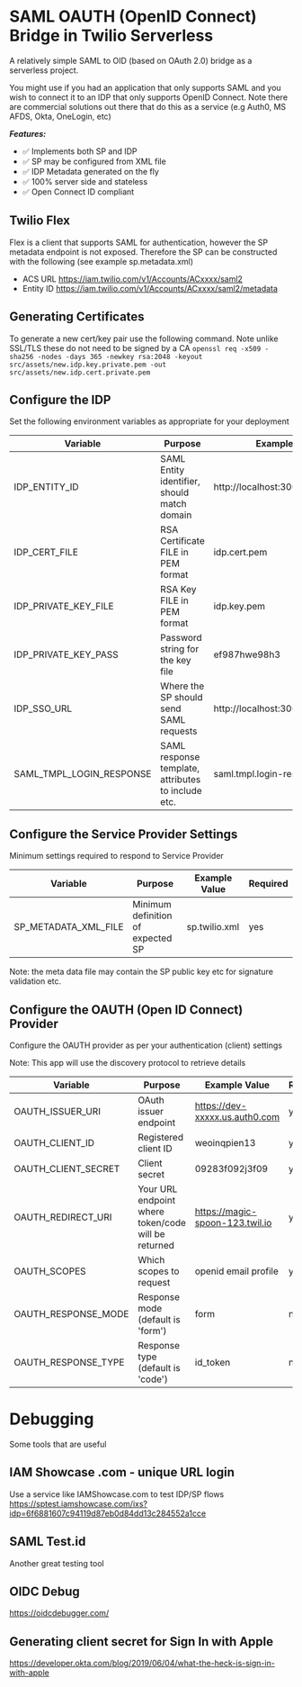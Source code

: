 # SAML OAUTH (OpenID Connect) Bridge in Twilio Serverless

A relatively simple SAML to OID (based on OAuth 2.0) bridge as a serverless project.

You might use if you had an application that only supports SAML and you wish to connect it to an IDP that only supports OpenID Connect. Note there are commercial solutions out there that do this as a service (e.g Auth0, MS AFDS, Okta, OneLogin, etc)

**_Features:_**

- ✅ Implements both SP and IDP
- ✅ SP may be configured from XML file
- ✅ IDP Metadata generated on the fly
- ✅ 100% server side and stateless
- ✅ Open Connect ID compliant

## Twilio Flex

Flex is a client that supports SAML for authentication, however the SP metadata endpoint is not exposed. Therefore the SP can be constructed with the following (see example sp.metadata.xml)

- ACS URL https://iam.twilio.com/v1/Accounts/ACxxxx/saml2
- Entity ID https://iam.twilio.com/v1/Accounts/ACxxxx/saml2/metadata

## Generating Certificates

To generate a new cert/key pair use the following command. Note unlike SSL/TLS these do not need to be signed by a CA
`openssl req -x509 -sha256 -nodes -days 365 -newkey rsa:2048 -keyout src/assets/new.idp.key.private.pem -out src/assets/new.idp.cert.private.pem`

## Configure the IDP

Set the following environment variables as appropriate for your deployment

| Variable                 | Purpose                                            | Example Value                      | Required |
| ------------------------ | -------------------------------------------------- | ---------------------------------- | -------- |
| IDP_ENTITY_ID            | SAML Entity identifier, should match domain        | http://localhost:3000/idp/metadata | yes      |
| IDP_CERT_FILE            | RSA Certificate FILE in PEM format                 | idp.cert.pem                       | yes      |
| IDP_PRIVATE_KEY_FILE     | RSA Key FILE in PEM format                         | idp.key.pem                        | yes      |
| IDP_PRIVATE_KEY_PASS     | Password string for the key file                   | ef987hwe98h3                       | no       |
| IDP_SSO_URL              | Where the SP should send SAML requests             | http://localhost:3000/idp/sso      | yes      |
| SAML_TMPL_LOGIN_RESPONSE | SAML response template, attributes to include etc. | saml.tmpl.login-response.xml       | yes      |

## Configure the Service Provider Settings

Minimum settings required to respond to Service Provider

| Variable             | Purpose                           | Example Value | Required |
| -------------------- | --------------------------------- | ------------- | -------- |
| SP_METADATA_XML_FILE | Minimum definition of expected SP | sp.twilio.xml | yes      |

Note: the meta data file may contain the SP public key etc for signature validation etc.

## Configure the OAUTH (Open ID Connect) Provider

Configure the OAUTH provider as per your authentication (client) settings

Note: This app will use the discovery protocol to retrieve details

| Variable            | Purpose                                             | Example Value                   | Required |
| ------------------- | --------------------------------------------------- | ------------------------------- | -------- |
| OAUTH_ISSUER_URI    | OAuth issuer endpoint                               | https://dev-xxxxx.us.auth0.com  | yes      |
| OAUTH_CLIENT_ID     | Registered client ID                                | weoinqpien13                    | yes      |
| OAUTH_CLIENT_SECRET | Client secret                                       | 09283f092j3f09                  | yes      |
| OAUTH_REDIRECT_URI  | Your URL endpoint where token/code will be returned | https://magic-spoon-123.twil.io | yes      |
| OAUTH_SCOPES        | Which scopes to request                             | openid email profile            | yes      |
| OAUTH_RESPONSE_MODE | Response mode (default is 'form')                   | form                            | no       |
| OAUTH_RESPONSE_TYPE | Response type (default is 'code')                   | id_token                        | no       |

# Debugging

Some tools that are useful

## IAM Showcase .com - unique URL login

Use a service like IAMShowcase.com to test IDP/SP flows
https://sptest.iamshowcase.com/ixs?idp=6f6881607c94119d87eb0d84dd13c284552a1cce

## SAML Test.id

Another great testing tool

## OIDC Debug

https://oidcdebugger.com/

## Generating client secret for Sign In with Apple

https://developer.okta.com/blog/2019/06/04/what-the-heck-is-sign-in-with-apple
